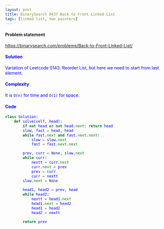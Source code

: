 ```yaml
---
layout: post
title: BinarySearch 0437 Back to Front Linked List
tags: [linked list, two pointers]
---
```


#### Problem statement

<a href="https://binarysearch.com/problems/Back-to-Front-Linked-List/"> <font color = blue>https://binarysearch.com/problems/Back-to-Front-Linked-List/

#### Solution
Variation of Leetcode 0143. Reorder List, but here we need to start from last element.

#### Complexity
It is `O(n)` for time and `O(1)` for space.

#### Code
```python
class Solution:
    def solve(self, head):
        if not head or not head.next: return head
        slow, fast = head, head
        while fast.next and fast.next.next:
            slow = slow.next
            fast = fast.next.next

        prev, curr = None, slow.next
        while curr:
            nextt = curr.next
            curr.next = prev
            prev = curr
            curr = nextt    
        slow.next = None
        
        head1, head2 = prev, head
        while head2:
            nextt = head1.next
            head1.next = head2
            head1 = head2
            head2 = nextt

        return prev
```
